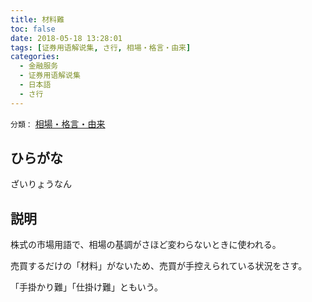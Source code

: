 ```yaml
---
title: 材料難
toc: false
date: 2018-05-18 13:28:01
tags: [证券用语解说集, さ行, 相場・格言・由来]
categories:
  - 金融服务
  - 证券用语解说集
  - 日本語
  - さ行
---
```


`分類：` [相場・格言・由来](/tags/相場・格言・由来/)

## ひらがな

ざいりょうなん

## 説明

株式の市場用語で、相場の基調がさほど変わらないときに使われる。

売買するだけの「材料」がないため、売買が手控えられている状況をさす。

「手掛かり難」「仕掛け難」ともいう。
